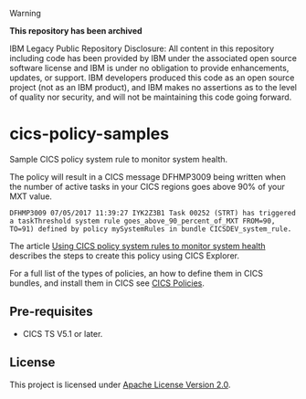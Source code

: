> [!WARNING]
> **This repository has been archived**
> 
> IBM Legacy Public Repository Disclosure: All content in this repository including code has been provided by IBM under the associated open source software license and IBM is under no obligation to provide enhancements, updates, or support.
> IBM developers produced this code as an open source project (not as an IBM product), and IBM makes no assertions as to the level of quality nor security, and will not be maintaining this code going forward.


# cics-policy-samples

Sample CICS policy system rule to monitor system health.

The policy will result in a CICS message DFHMP3009 being written when the number of active tasks in your CICS regions goes above 90% of your MXT value.

`DFHMP3009 07/05/2017 11:39:27 IYK2Z3B1 Task 00252 (STRT) has triggered a taskThreshold system rule goes_above_90_percent_of_MXT FROM=90, TO=91) defined by policy mySystemRules in bundle CICSDEV_system_rule.`

The article [Using CICS policy system rules to monitor system health](https://developer.ibm.com/cics/2017/07/04/using-cics-policy-system-rules-monitor-system-health/) describes the steps to create this policy using CICS Explorer.

For a full list of the types of policies, an how to define them in CICS bundles, and install them in CICS see [CICS Policies](https://www.ibm.com/support/knowledgecenter/SSGMCP_5.5.0/fundamentals/policies/policies.html).

## Pre-requisites

* CICS TS V5.1 or later.

## License

This project is licensed under [Apache License Version 2.0](LICENSE).

